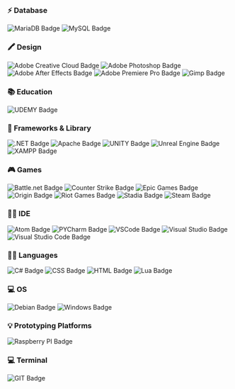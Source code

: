 ### ⚡ Database
![MariaDB Badge](https://img.shields.io/badge/MariaDB-003545?style=for-the-badge&logo=mariadb&logoColor=white&style=flat)
![MySQL Badge](https://img.shields.io/badge/MySQL-005C84?style=for-the-badge&logo=mysql&logoColor=white&style=flat)


### 🖍 Design
![Adobe Creative Cloud Badge](https://img.shields.io/badge/Adobe%20Creative%20Cloud-DA1F26?logo=adobecreativecloud&logoColor=fff&style=flat)
![Adobe Photoshop Badge](https://img.shields.io/badge/Adobe%20Photoshop-31A8FF?logo=adobephotoshop&logoColor=fff&style=flat)
![Adobe After Effects Badge](https://img.shields.io/badge/Adobe%20after%20affects-CF96FD?style=for-the-badge&logo=Adobe%20after%20effects&logoColor=393665&style=flat)
![Adobe Premiere Pro Badge](https://img.shields.io/badge/Adobe%20Premiere%20Pro-9999FF?style=for-the-badge&logo=Adobe%20Premiere%20Pro&logoColor=white&style=flat)
![Gimp Badge](https://img.shields.io/badge/gimp-5C5543?style=for-the-badge&logo=gimp&logoColor=white&style=flat)

### 📚 Education
![UDEMY Badge](https://img.shields.io/badge/Udemy-EC5252?style=for-the-badge&logo=Udemy&logoColor=white&style=flat)

### 🚀 Frameworks & Library
![.NET Badge](https://img.shields.io/badge/.NET-512BD4?logo=dotnet&logoColor=fff&style=flat)
![Apache Badge](https://img.shields.io/badge/Apache-D22128?logo=apache&logoColor=fff&style=flat)
![UNITY Badge](https://img.shields.io/badge/Unity-100000?style=for-the-badge&logo=unity&logoColor=white&style=flat)
![Unreal Engine Badge](https://img.shields.io/badge/-Unreal%20Engine-313131?style=for-the-badge&logo=unreal-engine&logoColor=white&style=flat)
![XAMPP Badge](https://img.shields.io/badge/Xampp-F37623?style=for-the-badge&logo=xampp&logoColor=white&style=flat)

### 🎮 Games 
![Battle.net Badge](https://img.shields.io/badge/Battle.net-000?style=for-the-badge&logo=battle.net&logoColor=148EFF&style=flat)
![Counter Strike Badge](https://img.shields.io/badge/Counter_Strike-000000?style=for-the-badge&logo=counter-strike&logoColor=white&style=flat)
![Epic Games Badge](https://img.shields.io/badge/Epic%20Games-313131?style=for-the-badge&logo=Epic%20Games&logoColor=white&style=flat)
![Origin Badge](https://img.shields.io/badge/Origin-148EFF?style=for-the-badge&logo=origin&logoColor=white&style=flat)
![Riot Games Badge](https://img.shields.io/badge/Riot_Games-D32936?style=for-the-badge&logo=riot-games&logoColor=white&style=flat)
![Stadia Badge](https://img.shields.io/badge/Stadia-CD2640?style=for-the-badge&logo=stadia&logoColor=white&style=flat)
![Steam Badge](https://img.shields.io/badge/Steam-000000?style=for-the-badge&logo=steam&logoColor=white&style=flat)

### 👩‍💻 IDE 
![Atom Badge](https://img.shields.io/badge/Atom-66595C?style=for-the-badge&logo=Atom&logoColor=white&style=flat)
![PYCharm Badge](https://img.shields.io/badge/PyCharm-000000.svg?&style=for-the-badge&logo=PyCharm&logoColor=white&style=flat)
![VSCode Badge](https://img.shields.io/badge/VSCode-0078D4?style=for-the-badge&logo=visual%20studio%20code&logoColor=white&style=flat)
![Visual Studio Badge](https://img.shields.io/badge/Visual_Studio-5C2D91?style=for-the-badge&logo=visual%20studio&logoColor=white&style=flat)
![Visual Studio Code Badge](https://img.shields.io/badge/Visual_Studio_Code-0078D4?style=for-the-badge&logo=visual%20studio%20code&logoColor=white&style=flat)

### 👩‍💻 Languages 
![C# Badge](https://img.shields.io/badge/C%23-239120?style=for-the-badge&logo=c-sharp&logoColor=white&style=flat)
![CSS Badge](https://img.shields.io/badge/CSS3-1572B6?style=for-the-badge&logo=css3&logoColor=white&style=flat)
![HTML Badge](https://img.shields.io/badge/HTML5-E34F26?style=for-the-badge&logo=html5&logoColor=white&style=flat)
![Lua Badge](https://img.shields.io/badge/Lua-2C2D72?style=for-the-badge&logo=lua&logoColor=white&style=flat)

### 💻 OS
![Debian Badge](https://img.shields.io/badge/Debian-A81D33?style=for-the-badge&logo=debian&logoColor=white&style=flat)
![Windows Badge](https://img.shields.io/badge/Windows-0078D6?style=for-the-badge&logo=windows&logoColor=white&style=flat)

### 💡 Prototyping Platforms
![Raspberry PI Badge](https://img.shields.io/badge/Raspberry%20Pi-A22846?style=for-the-badge&logo=Raspberry%20Pi&logoColor=white&style=flat)

### 💻 Terminal
![GIT Badge](https://img.shields.io/badge/GIT-E44C30?style=for-the-badge&logo=git&logoColor=white&style=flat)


<!--
**Emotion06/Emotion06** is a ✨ _special_ ✨ repository because its `README.md` (this file) appears on your GitHub profile.

Here are some ideas to get you started:

- 🔭 I’m currently working on ...
- 🌱 I’m currently learning ...
- 👯 I’m looking to collaborate on ...
- 🤔 I’m looking for help with ...
- 💬 Ask me about ...
- 📫 How to reach me: ...
- 😄 Pronouns: ...
- ⚡ Fun fact: ...
-->
